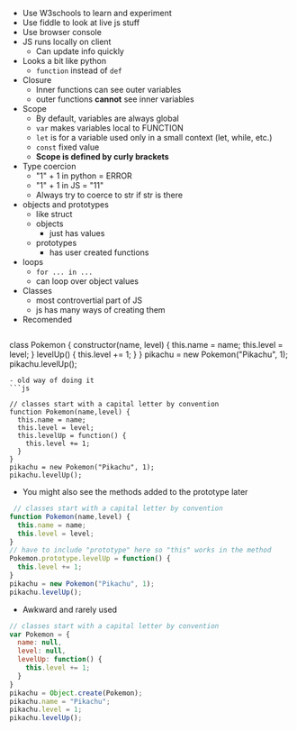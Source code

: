 - Use W3schools to learn and experiment
- Use fiddle to look at live js stuff
- Use browser console
- JS runs locally on client
	- Can update info quickly
- Looks a bit like python
	- `function` instead of `def`
- Closure
	- Inner functions can see outer variables
	- outer functions **cannot** see inner variables
- Scope
	- By default, variables are always global
	- `var` makes variables local to FUNCTION
	- `let` is for a variable used only in a small context (let, while, etc.)
	- `const` fixed value
	- **Scope is defined by curly brackets**
- Type coercion
	- "1" + 1 in python = ERROR
	- "1" + 1 in JS = "11"
	- Always try to coerce to str if str is there
- objects and prototypes
	- like struct
	- objects 
		- just has values
	- prototypes
		- has user created functions
- loops
	- `for ... in ...`
	- can loop over object values
- Classes
	- most controvertial part of JS
	- js has many ways of creating them
- Recomended
	```js
class Pokemon {
  constructor(name, level) {
    this.name = name;
    this.level = level;
  }
  levelUp() {
    this.level += 1;
  }
}
pikachu = new Pokemon("Pikachu", 1);
pikachu.levelUp();
```
- old way of doing it
```js

// classes start with a capital letter by convention
function Pokemon(name,level) {
  this.name = name;
  this.level = level;
  this.levelUp = function() {
    this.level += 1;
  }
}
pikachu = new Pokemon("Pikachu", 1);
pikachu.levelUp();
```
- You might also see the methods added to the prototype later
```js
 // classes start with a capital letter by convention
function Pokemon(name,level) {
  this.name = name;
  this.level = level;
}
// have to include "prototype" here so "this" works in the method
Pokemon.prototype.levelUp = function() {
  this.level += 1;
}
pikachu = new Pokemon("Pikachu", 1);
pikachu.levelUp();
```
- Awkward and rarely used
```js
// classes start with a capital letter by convention
var Pokemon = {
  name: null,
  level: null,
  levelUp: function() {
    this.level += 1;
  }
}
pikachu = Object.create(Pokemon);
pikachu.name = "Pikachu";
pikachu.level = 1;
pikachu.levelUp();
```
